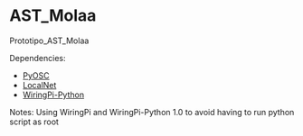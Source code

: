 AST_Molaa
=========

Prototipo_AST_Molaa  

Dependencies:
- [PyOSC](https://trac.v2.nl/wiki/pyOSC)
- [LocalNet](https://github.com/astrovandalistas/LocalNet)
- [WiringPi-Python](https://github.com/WiringPi/WiringPi-Python)

Notes:
Using WiringPi and WiringPi-Python 1.0 to avoid having to run python script as root
